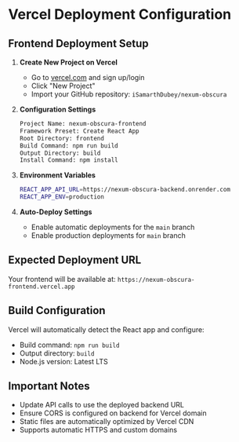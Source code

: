 # Vercel Deployment Configuration

## Frontend Deployment Setup

1. **Create New Project on Vercel**
   - Go to [vercel.com](https://vercel.com) and sign up/login
   - Click "New Project"
   - Import your GitHub repository: `iSamarthDubey/nexum-obscura`

2. **Configuration Settings**

   ```bash
   Project Name: nexum-obscura-frontend
   Framework Preset: Create React App
   Root Directory: frontend
   Build Command: npm run build
   Output Directory: build
   Install Command: npm install
   ```

3. **Environment Variables**

   ```bash
   REACT_APP_API_URL=https://nexum-obscura-backend.onrender.com
   REACT_APP_ENV=production
   ```

4. **Auto-Deploy Settings**
   - Enable automatic deployments for the `main` branch
   - Enable production deployments for `main` branch

## Expected Deployment URL
Your frontend will be available at: `https://nexum-obscura-frontend.vercel.app`

## Build Configuration
Vercel will automatically detect the React app and configure:
- Build command: `npm run build`
- Output directory: `build`
- Node.js version: Latest LTS

## Important Notes
- Update API calls to use the deployed backend URL
- Ensure CORS is configured on backend for Vercel domain
- Static files are automatically optimized by Vercel CDN
- Supports automatic HTTPS and custom domains
